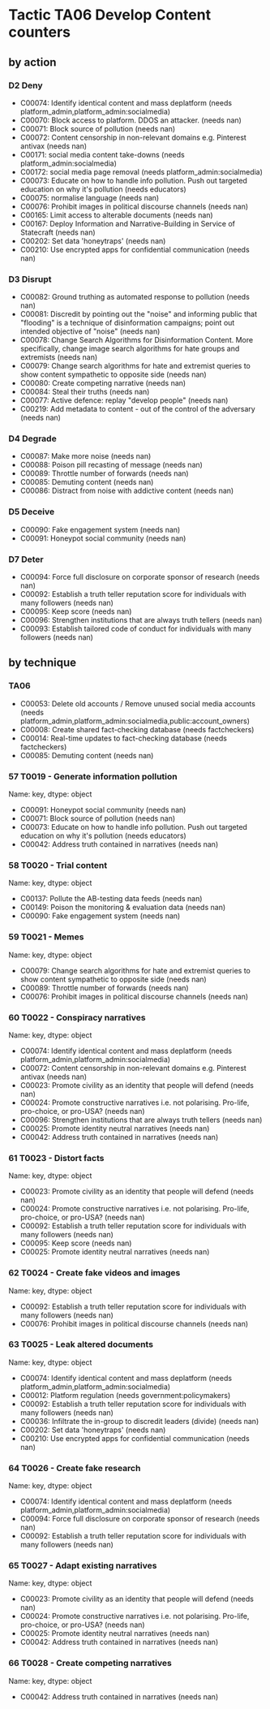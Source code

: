 # Tactic TA06 Develop Content counters

## by action


### D2 Deny
* C00074: Identify identical content and mass deplatform (needs platform_admin,platform_admin:socialmedia)
* C00070: Block access to platform. DDOS an attacker. (needs nan)
* C00071: Block source of pollution (needs nan)
* C00072: Content censorship in non-relevant domains e.g. Pinterest antivax (needs nan)
* C00171: social media content take-downs (needs platform_admin:socialmedia)
* C00172: social media page removal (needs platform_admin:socialmedia)
* C00073: Educate on how to handle info pollution. Push out targeted education on why it's pollution (needs educators)
* C00075: normalise language (needs nan)
* C00076: Prohibit images in political discourse channels (needs nan)
* C00165: Limit access to alterable documents (needs nan)
* C00167: Deploy Information and Narrative-Building in Service of Statecraft (needs nan)
* C00202: Set data 'honeytraps' (needs nan)
* C00210: Use encrypted apps for confidential communication (needs nan)

### D3 Disrupt
* C00082: Ground truthing as automated response to pollution (needs nan)
* C00081: Discredit by pointing out the "noise" and informing public that "flooding" is a technique of disinformation campaigns; point out intended objective of "noise" (needs nan)
* C00078: Change Search Algorithms for Disinformation Content. More specifically, change image search algorithms for hate groups and extremists (needs nan)
* C00079: Change search algorithms for hate and extremist queries to show content sympathetic to opposite side (needs nan)
* C00080: Create competing narrative (needs nan)
* C00084: Steal their truths (needs nan)
* C00077: Active defence: replay "develop people" (needs nan)
* C00219: Add metadata to content - out of the control of the adversary (needs nan)

### D4 Degrade
* C00087: Make more noise (needs nan)
* C00088: Poison pill recasting of message (needs nan)
* C00089: Throttle number of forwards (needs nan)
* C00085: Demuting content (needs nan)
* C00086: Distract from noise with addictive content (needs nan)

### D5 Deceive
* C00090: Fake engagement system (needs nan)
* C00091: Honeypot social community (needs nan)

### D7 Deter
* C00094: Force full disclosure on corporate sponsor of research (needs nan)
* C00092: Establish a truth teller reputation score for individuals with many followers (needs nan)
* C00095: Keep score (needs nan)
* C00096: Strengthen institutions that are always truth tellers (needs nan)
* C00093: Establish tailored code of conduct for individuals with many followers (needs nan)

## by technique


### TA06
* C00053: Delete old accounts / Remove unused social media accounts (needs platform_admin,platform_admin:socialmedia,public:account_owners)
* C00008: Create shared fact-checking database (needs factcheckers)
* C00014: Real-time updates to fact-checking database (needs factcheckers)
* C00085: Demuting content (needs nan)

### 57    T0019 - Generate information pollution
Name: key, dtype: object
* C00091: Honeypot social community (needs nan)
* C00071: Block source of pollution (needs nan)
* C00073: Educate on how to handle info pollution. Push out targeted education on why it's pollution (needs educators)
* C00042: Address truth contained in narratives (needs nan)

### 58    T0020 - Trial content
Name: key, dtype: object
* C00137: Pollute the AB-testing data feeds (needs nan)
* C00149: Poison the monitoring & evaluation data (needs nan)
* C00090: Fake engagement system (needs nan)

### 59    T0021 - Memes
Name: key, dtype: object
* C00079: Change search algorithms for hate and extremist queries to show content sympathetic to opposite side (needs nan)
* C00089: Throttle number of forwards (needs nan)
* C00076: Prohibit images in political discourse channels (needs nan)

### 60    T0022 - Conspiracy narratives
Name: key, dtype: object
* C00074: Identify identical content and mass deplatform (needs platform_admin,platform_admin:socialmedia)
* C00072: Content censorship in non-relevant domains e.g. Pinterest antivax (needs nan)
* C00023: Promote civility as an identity that people will defend (needs nan)
* C00024: Promote constructive narratives i.e. not polarising.  Pro-life, pro-choice, or pro-USA? (needs nan)
* C00096: Strengthen institutions that are always truth tellers (needs nan)
* C00025: Promote identity neutral narratives (needs nan)
* C00042: Address truth contained in narratives (needs nan)

### 61    T0023 - Distort facts
Name: key, dtype: object
* C00023: Promote civility as an identity that people will defend (needs nan)
* C00024: Promote constructive narratives i.e. not polarising.  Pro-life, pro-choice, or pro-USA? (needs nan)
* C00092: Establish a truth teller reputation score for individuals with many followers (needs nan)
* C00095: Keep score (needs nan)
* C00025: Promote identity neutral narratives (needs nan)

### 62    T0024 - Create fake videos and images
Name: key, dtype: object
* C00092: Establish a truth teller reputation score for individuals with many followers (needs nan)
* C00076: Prohibit images in political discourse channels (needs nan)

### 63    T0025 - Leak altered documents
Name: key, dtype: object
* C00074: Identify identical content and mass deplatform (needs platform_admin,platform_admin:socialmedia)
* C00012: Platform regulation (needs government:policymakers)
* C00092: Establish a truth teller reputation score for individuals with many followers (needs nan)
* C00036: Infiltrate the in-group to discredit leaders (divide) (needs nan)
* C00202: Set data 'honeytraps' (needs nan)
* C00210: Use encrypted apps for confidential communication (needs nan)

### 64    T0026 - Create fake research
Name: key, dtype: object
* C00074: Identify identical content and mass deplatform (needs platform_admin,platform_admin:socialmedia)
* C00094: Force full disclosure on corporate sponsor of research (needs nan)
* C00092: Establish a truth teller reputation score for individuals with many followers (needs nan)

### 65    T0027 - Adapt existing narratives
Name: key, dtype: object
* C00023: Promote civility as an identity that people will defend (needs nan)
* C00024: Promote constructive narratives i.e. not polarising.  Pro-life, pro-choice, or pro-USA? (needs nan)
* C00025: Promote identity neutral narratives (needs nan)
* C00042: Address truth contained in narratives (needs nan)

### 66    T0028 - Create competing narratives
Name: key, dtype: object
* C00042: Address truth contained in narratives (needs nan)
